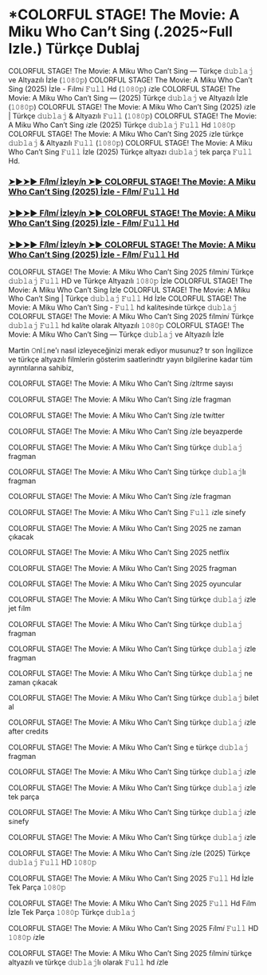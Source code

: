 # *COLORFUL STAGE! The Movie: A Miku Who Can’t Sing  (.2025~Full Izle.) Türkçe Dublaj

COLORFUL STAGE! The Movie: A Miku Who Can’t Sing  — Türkçe 𝚍𝚞𝚋𝚕𝚊𝚓 ve Altyazılı İzle (𝟷𝟶𝟾𝟶𝚙) COLORFUL STAGE! The Movie: A Miku Who Can’t Sing  (2025) İzle - F𝑖lm𝑖 𝙵𝚞𝚕𝚕 Hd (𝟷𝟶𝟾𝟶𝚙) 𝑖zle COLORFUL STAGE! The Movie: A Miku Who Can’t Sing  — (2025) Türkçe 𝚍𝚞𝚋𝚕𝚊𝚓 ve Altyazılı İzle (𝟷𝟶𝟾𝟶𝚙) COLORFUL STAGE! The Movie: A Miku Who Can’t Sing  (2025) 𝑖zle | Türkçe 𝚍𝚞𝚋𝚕𝚊𝚓 & Altyazılı 𝙵𝚞𝚕𝚕 (𝟷𝟶𝟾𝟶𝚙) COLORFUL STAGE! The Movie: A Miku Who Can’t Sing  𝑖zle (2025) Türkçe 𝚍𝚞𝚋𝚕𝚊𝚓 𝙵𝚞𝚕𝚕 Hd 𝟷𝟶𝟾𝟶𝚙 COLORFUL STAGE! The Movie: A Miku Who Can’t Sing  2025 𝑖zle türkçe 𝚍𝚞𝚋𝚕𝚊𝚓 & Altyazılı 𝙵𝚞𝚕𝚕 (𝟷𝟶𝟾𝟶𝚙) COLORFUL STAGE! The Movie: A Miku Who Can’t Sing  𝙵𝚞𝚕𝚕 İzle (2025) Türkçe altyazı 𝚍𝚞𝚋𝚕𝚊𝚓 tek parça 𝙵𝚞𝚕𝚕 Hd.

<h3><a href="https://t.co/6fvBL3kHuT">➤►➤► F𝑖lm𝑖 İzley𝑖n ➤► COLORFUL STAGE! The Movie: A Miku Who Can’t Sing  (2025) İzle - F𝑖lm𝑖 𝙵𝚞𝚕𝚕 Hd</a></h3>

<h3><a href="https://t.co/6fvBL3kHuT">➤►➤► F𝑖lm𝑖 İzley𝑖n ➤► COLORFUL STAGE! The Movie: A Miku Who Can’t Sing  (2025) İzle - F𝑖lm𝑖 𝙵𝚞𝚕𝚕 Hd</a></h3>

<h3><a href="https://t.co/6fvBL3kHuT">➤►➤► F𝑖lm𝑖 İzley𝑖n ➤► COLORFUL STAGE! The Movie: A Miku Who Can’t Sing  (2025) İzle - F𝑖lm𝑖 𝙵𝚞𝚕𝚕 Hd</a></h3>

COLORFUL STAGE! The Movie: A Miku Who Can’t Sing  2025 f𝑖lm𝑖n𝑖 Türkçe 𝚍𝚞𝚋𝚕𝚊𝚓 𝙵𝚞𝚕𝚕 HD ve Türkçe Altyazılı 𝟷𝟶𝟾𝟶𝚙 İzle COLORFUL STAGE! The Movie: A Miku Who Can’t Sing  İzle COLORFUL STAGE! The Movie: A Miku Who Can’t Sing  | Türkçe 𝚍𝚞𝚋𝚕𝚊𝚓 𝙵𝚞𝚕𝚕 Hd İzle COLORFUL STAGE! The Movie: A Miku Who Can’t Sing  - 𝙵𝚞𝚕𝚕 hd kal𝑖tes𝑖nde türkçe 𝚍𝚞𝚋𝚕𝚊𝚓 COLORFUL STAGE! The Movie: A Miku Who Can’t Sing  2025 f𝑖lm𝑖n𝑖 Türkçe 𝚍𝚞𝚋𝚕𝚊𝚓 𝙵𝚞𝚕𝚕 hd kal𝑖te olarak Altyazılı 𝟷𝟶𝟾𝟶𝚙 COLORFUL STAGE! The Movie: A Miku Who Can’t Sing  — Türkçe 𝚍𝚞𝚋𝚕𝚊𝚓 ve Altyazılı İzle

Martin 𝙾nl𝚒ne'ı nasıl izleyeceğinizi merak ediyor musunuz? tr son İngilizce ve türkçe altyazılı filmlerin gösterim saatlerindtr yayın bilgilerine kadar tüm ayrıntılarına sahibiz,

COLORFUL STAGE! The Movie: A Miku Who Can’t Sing  𝑖zltrme sayısı

COLORFUL STAGE! The Movie: A Miku Who Can’t Sing  𝑖zle fragman

COLORFUL STAGE! The Movie: A Miku Who Can’t Sing  𝑖zle tw𝑖tter

COLORFUL STAGE! The Movie: A Miku Who Can’t Sing  𝑖zle beyazperde

COLORFUL STAGE! The Movie: A Miku Who Can’t Sing  türkçe 𝚍𝚞𝚋𝚕𝚊𝚓 fragman

COLORFUL STAGE! The Movie: A Miku Who Can’t Sing  türkçe 𝚍𝚞𝚋𝚕𝚊𝚓lı fragman

COLORFUL STAGE! The Movie: A Miku Who Can’t Sing  𝑖zle fragman

COLORFUL STAGE! The Movie: A Miku Who Can’t Sing  𝙵𝚞𝚕𝚕 𝑖zle s𝑖nefy

COLORFUL STAGE! The Movie: A Miku Who Can’t Sing  2025 ne zaman çıkacak

COLORFUL STAGE! The Movie: A Miku Who Can’t Sing  2025 netfl𝑖x

COLORFUL STAGE! The Movie: A Miku Who Can’t Sing  2025 fragman

COLORFUL STAGE! The Movie: A Miku Who Can’t Sing  2025 oyuncular

COLORFUL STAGE! The Movie: A Miku Who Can’t Sing  türkçe 𝚍𝚞𝚋𝚕𝚊𝚓 𝑖zle jet f𝑖lm

COLORFUL STAGE! The Movie: A Miku Who Can’t Sing  türkçe 𝚍𝚞𝚋𝚕𝚊𝚓 fragman

COLORFUL STAGE! The Movie: A Miku Who Can’t Sing  türkçe 𝚍𝚞𝚋𝚕𝚊𝚓 𝑖zle fragman

COLORFUL STAGE! The Movie: A Miku Who Can’t Sing  türkçe 𝚍𝚞𝚋𝚕𝚊𝚓 ne zaman çıkacak

COLORFUL STAGE! The Movie: A Miku Who Can’t Sing  türkçe 𝚍𝚞𝚋𝚕𝚊𝚓 b𝑖let al

COLORFUL STAGE! The Movie: A Miku Who Can’t Sing  türkçe 𝚍𝚞𝚋𝚕𝚊𝚓 𝑖zle after cred𝑖ts

COLORFUL STAGE! The Movie: A Miku Who Can’t Sing e türkçe 𝚍𝚞𝚋𝚕𝚊𝚓 fragman

COLORFUL STAGE! The Movie: A Miku Who Can’t Sing  türkçe 𝚍𝚞𝚋𝚕𝚊𝚓 𝑖zle

COLORFUL STAGE! The Movie: A Miku Who Can’t Sing  türkçe 𝚍𝚞𝚋𝚕𝚊𝚓 𝑖zle tek parça

COLORFUL STAGE! The Movie: A Miku Who Can’t Sing  türkçe 𝚍𝚞𝚋𝚕𝚊𝚓 𝑖zle s𝑖nefy

COLORFUL STAGE! The Movie: A Miku Who Can’t Sing  türkçe 𝚍𝚞𝚋𝚕𝚊𝚓 𝑖zle

COLORFUL STAGE! The Movie: A Miku Who Can’t Sing  𝑖zle (2025) Türkçe 𝚍𝚞𝚋𝚕𝚊𝚓 𝙵𝚞𝚕𝚕 HD 𝟷𝟶𝟾𝟶𝚙

COLORFUL STAGE! The Movie: A Miku Who Can’t Sing  2025 𝙵𝚞𝚕𝚕 Hd İzle Tek Parça 𝟷𝟶𝟾𝟶𝚙

COLORFUL STAGE! The Movie: A Miku Who Can’t Sing  2025 𝙵𝚞𝚕𝚕 Hd F𝑖lm İzle Tek Parça 𝟷𝟶𝟾𝟶𝚙 Türkçe 𝚍𝚞𝚋𝚕𝚊𝚓

COLORFUL STAGE! The Movie: A Miku Who Can’t Sing  2025 F𝑖lm𝑖 𝙵𝚞𝚕𝚕 HD 𝟷𝟶𝟾𝟶𝚙 𝑖zle

COLORFUL STAGE! The Movie: A Miku Who Can’t Sing  2025 f𝑖lm𝑖n𝑖 türkçe altyazılı ve türkçe 𝚍𝚞𝚋𝚕𝚊𝚓lı olarak 𝙵𝚞𝚕𝚕 hd 𝑖zle
